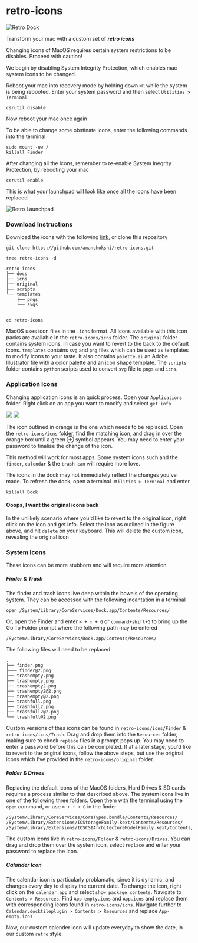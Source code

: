 # retro-icons

![Retro Dock](docs/dock.png)

Transform your mac with a custom set of ***retro icons***

Changing icons of MacOS requires certain system restrictions to be disables. Proceed with caution!

We begin by disabling System Integrity Protection, which enables mac system icons to be changed.

Reboot your mac into recovery mode by holding down `⌘R` while the system is being rebooted. Enter your system password and then select `Utilities > Terminal`

```
csrutil disable
```

Now reboot your mac once again

To be able to change some obstinate icons, enter the following commands into the terminal

```
sudo mount -uw /
killall Finder
```

After changing all the icons, remember to re-enable System Inegrity Protection, by rebooting your mac

```
csrutil enable
```

This is what your launchpad will look like once all the icons have been replaced

![Retro Launchpad](docs/launchpad.png)


### Download Instructions

Download the icons with the following [link](https://github.com/amanchokshi/retro-icons/archive/master.zip), or clone this repository

```
git clone https://github.com/amanchokshi/retro-icons.git

tree retro-icons -d

retro-icons
├── docs
├── icns
├── original
├── scripts
└── templates
    ├── pngs
    └── svgs


cd retro-icons
```

MacOS uses icon files in the `.icns` format. All icons available with this icon packs are available in the `retro-icons/icns` folder.
The `original` folder contains system icons, in case you want to revert to the back to the default icons. `templates` contains
`svg` and `png` files which can be used as templates to modify icons to your taste. It also contains `palette.ai` an Adobe Illustrator
file with a color palette and an icon shape template. The `scripts` folder contains `python` scripts used to convert `svg` file to `pngs`
and `icns`.

### Application Icons

Changing application icons is an quick process. Open your `Applications` folder. Right click on an app you want to modify and select `get info`


<p float="left">
  <img src="docs/options.png"/>
  <img src="docs/info.png"/>
</p>

The icon outlined in orange is the one which needs to be replaced. Open the `retro-icons/icns` folder, find the matching icon, and drag in over
the orange box until a green ⊕ symbol appears. You may need to enter your password to finalise the change of the icon.

This method will work for most apps. Some system icons such and the `finder`, `calendar` & the `trash can` will require more love.

The icons in the dock may not immediately reflect the changes you've made. To refresh the dock, open a terminal `Utilities > Terminal`
and enter

```
killall Dock
```


#### Ooops, I want the original icons back
In the unlikely scenario where you'd like to revert to the original icon, right click on the icon and get info. Select the icon as
outlined in the figure above, and hit `delete` on your keyboard. This will delete the custom icon, revealing the original icon


### System Icons

These icons can be more stubborn and will require more attention

##### Finder & Trash
The finder and trash icons live deep within the bowels of the operating system. They can be accessed with the following incantation in a terminal

```
open /System/Library/CoreServices/Dock.app/Contents/Resources/
```

Or, open the Finder and enter `⌘ + ⇧ + G` or `command+shift+G` to bring up the Go To Folder prompt where the following path may be entered

```
/System/Library/CoreServices/Dock.app/Contents/Resources/
```

The following files will need to be replaced

```
.
├── finder.png
├─── finder@2.png
├── trashempty.png
├── trashempty.png
├── trashempty2.png
├── trashempty2@2.png
├── trashempty@2.png
├── trashfull.png
├── trashfull2.png
├── trashfull2@2.png
└── trashfull@2.png
```

Custom versions of thes icons can be found in `retro-icons/icns/Finder` & `retro-icons/icns/Trash`. Drag and drop them into the `Resources` folder,
making sure to check `replace` files in a prompt pops up. You may need to enter a password before this can be completed. If at a later stage,
you'd like to revert to the original icons, follow the above steps, but use the original icons which I've provided in the `retro-icons/original` folder.

##### Folder & Drives

Replacing the default icons of the MacOS folders, Hard Drives & SD cards requires a process similar to that described above.
The system icons live in one of the following  three folders. Open them with the terminal using the `open` command, or use
`⌘ + ⇧ + G` in the finder.


```
/System/Library/CoreServices/CoreTypes.bundle/Contents/Resources/
/System/Library/Extensions/IOStorageFamily.kext/Contents/Resources/
/System/Library/Extensions/IOSCSIArchitectureModelFamily.kext/Contents/Resources
```

The custom icons live in `retro-icons/Folder` & `retro-icons/Drives`. You can drag and drop them over the system icon, select `replace` and
enter your password to replace the icon.

##### Calander Icon

The calendar icon is particularly problamatic, since it is dynamic, and changes every day to display the current date. To change the icon,
right click on the `calender.app` and select `show package contents`. Navigate to `Contents > Resources`. Find `App-empty.icns` and `App.icns`
and replace them with corresponding icons found in `retro-icons/icns`. Navigate further to `Calendar.docktileplugin > Contents > Resources`
and replace `App-empty.icns`

Now, our custom calender icon will update everyday to show the date, in our custom `retro` style.
